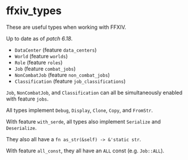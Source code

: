 # ffxiv_types

These are useful types when working with FFXIV.

Up to date as of *patch 6.18*.

- `DataCenter` (feature `data_centers`)
- `World` (feature `worlds`)
- `Role` (feature `roles`)
- `Job` (feature `combat_jobs`)
- `NonCombatJob` (feature `non_combat_jobs`)
- `Classification` (feature `job_classifications`)

`Job`, `NonCombatJob`, and `Classification` can all be simultaneously enabled with feature `jobs`.

All types implement `Debug`, `Display`, `Clone`, `Copy`, and `FromStr`.

With feature `with_serde`, all types also implement `Serialize` and `Deserialize`.

They also all have a `fn as_str(&self) -> &'static str`.

With feature `all_const`, they all have an `ALL` const (e.g. `Job::ALL`).
